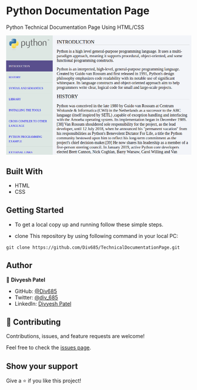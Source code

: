 # Python Documentation Page

Python Technical Documentation Page Using HTML/CSS

![screenshot](./images/screenshot.png)

## Built With

- HTML
- CSS

## Getting Started

- To get a local copy up and running follow these simple steps.

- clone This repository by using following command in your local PC:

```
git clone https://github.com/Div685/TechnicalDocumentationPage.git

```

## Author

👤 **Divyesh Patel**

- GitHub: [@Div685](https://github.com/Div685)
- Twitter: [@div_685](https://twitter.com/div_685)
- LinkedIn: [Divyesh Patel](https://www.linkedin.com/in/divyesh-daxa-patel/)

## 🤝 Contributing

Contributions, issues, and feature requests are welcome!

Feel free to check the [issues page](https://github.com/Div685/TechnicalDocumentationPage/issues).

## Show your support

Give a ⭐️ if you like this project!